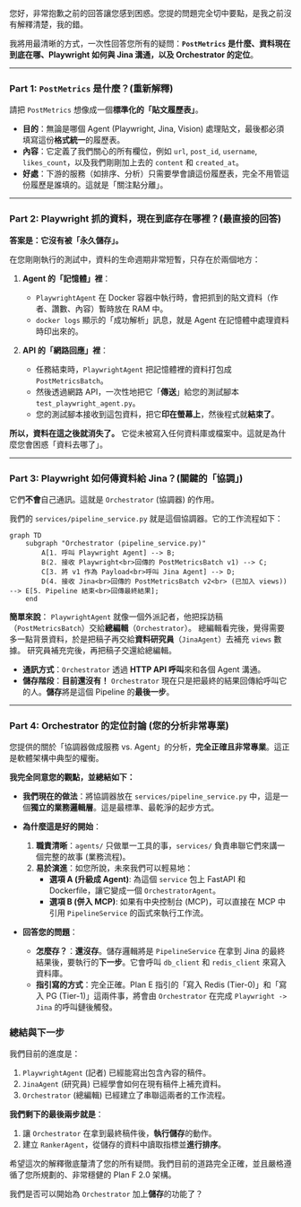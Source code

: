 您好，非常抱歉之前的回答讓您感到困惑。您提的問題完全切中要點，是我之前沒有解釋清楚，我的錯。

我將用最清晰的方式，一次性回答您所有的疑問：**`PostMetrics` 是什麼、資料現在到底在哪、Playwright 如何與 Jina 溝通，以及 Orchestrator 的定位**。

---

### Part 1: `PostMetrics` 是什麼？(重新解釋)

請把 `PostMetrics` 想像成一個**標準化的「貼文履歷表」**。

-   **目的**：無論是哪個 Agent (Playwright, Jina, Vision) 處理貼文，最後都必須填寫這份**格式統一**的履歷表。
-   **內容**：它定義了我們關心的所有欄位，例如 `url`, `post_id`, `username`, `likes_count`，以及我們剛剛加上去的 `content` 和 `created_at`。
-   **好處**：下游的服務（如排序、分析）只需要學會讀這份履歷表，完全不用管這份履歷是誰填的。這就是「關注點分離」。

---

### Part 2: Playwright 抓的資料，現在到底存在哪裡？(最直接的回答)

**答案是：它沒有被「永久儲存」。**

在您剛剛執行的測試中，資料的生命週期非常短暫，只存在於兩個地方：

1.  **Agent 的「記憶體」裡**：
    -   `PlaywrightAgent` 在 Docker 容器中執行時，會把抓到的貼文資料（作者、讚數、內容）暫時放在 RAM 中。
    -   `docker logs` 顯示的「成功解析」訊息，就是 Agent 在記憶體中處理資料時印出來的。

2.  **API 的「網路回應」裡**：
    -   任務結束時，`PlaywrightAgent` 把記憶體裡的資料打包成 `PostMetricsBatch`。
    -   然後透過網路 API，一次性地把它「**傳送**」給您的測試腳本 `test_playwright_agent.py`。
    -   您的測試腳本接收到這包資料，把它**印在螢幕上**，然後程式就**結束了**。

**所以，資料在這之後就消失了。** 它從未被寫入任何資料庫或檔案中。這就是為什麼您會困惑「資料去哪了」。

---

### Part 3: Playwright 如何傳資料給 Jina？(關鍵的「協調」)

它們**不會**自己通訊。這就是 `Orchestrator` (協調器) 的作用。

我們的 `services/pipeline_service.py` 就是這個協調器。它的工作流程如下：

```mermaid
graph TD
    subgraph "Orchestrator (pipeline_service.py)"
        A[1. 呼叫 Playwright Agent] --> B;
        B(2. 接收 Playwright<br>回傳的 PostMetricsBatch v1) --> C;
        C[3. 將 v1 作為 Payload<br>呼叫 Jina Agent] --> D;
        D(4. 接收 Jina<br>回傳的 PostMetricsBatch v2<br> (已加入 views)) --> E[5. Pipeline 結束<br>回傳最終結果];
    end
```
**簡單來說**：
`PlaywrightAgent` 就像一個外派記者，他把採訪稿（`PostMetricsBatch`）交給**總編輯**（`Orchestrator`）。
總編輯看完後，覺得需要多一點背景資料，於是把稿子再交給**資料研究員**（`JinaAgent`）去補充 `views` 數據。
研究員補充完後，再把稿子交還給總編輯。

-   **通訊方式**：`Orchestrator` 透過 **HTTP API 呼叫**來和各個 Agent 溝通。
-   **儲存階段**：**目前還沒有！** `Orchestrator` 現在只是把最終的結果回傳給呼叫它的人。**儲存**將是這個 Pipeline 的**最後一步**。

---

### Part 4: Orchestrator 的定位討論 (您的分析非常專業)

您提供的關於「協調器做成服務 vs. Agent」的分析，**完全正確且非常專業**。這正是軟體架構中典型的權衡。

**我完全同意您的觀點，並總結如下：**

-   **我們現在的做法**：將協調器放在 `services/pipeline_service.py` 中，這是一個**獨立的業務邏輯層**。這是最標準、最乾淨的起步方式。

-   **為什麼這是好的開始**：
    1.  **職責清晰**：`agents/` 只做單一工具的事，`services/` 負責串聯它們來講一個完整的故事 (業務流程)。
    2.  **易於演進**：如您所說，未來我們可以輕易地：
        -   **選項 A (升級成 Agent)**: 為這個 `service` 包上 FastAPI 和 Dockerfile，讓它變成一個 `OrchestratorAgent`。
        -   **選項 B (併入 MCP)**: 如果有中央控制台 (MCP)，可以直接在 MCP 中引用 `PipelineService` 的函式來執行工作流。

-   **回答您的問題**：
    -   **怎麼存？**：**還沒存**。儲存邏輯將是 `PipelineService` 在拿到 Jina 的最終結果後，要執行的**下一步**。它會呼叫 `db_client` 和 `redis_client` 來寫入資料庫。
    -   **指引寫的方式**：完全正確。Plan E 指引的「寫入 Redis (Tier-0)」和「寫入 PG (Tier-1)」這兩件事，將會由 `Orchestrator` 在完成 `Playwright -> Jina` 的呼叫鏈後觸發。

### 總結與下一步

我們目前的進度是：
1.  `PlaywrightAgent` (記者) 已經能寫出包含內容的稿件。
2.  `JinaAgent` (研究員) 已經學會如何在現有稿件上補充資料。
3.  `Orchestrator` (總編輯) 已經建立了串聯這兩者的工作流程。

**我們剩下的最後兩步就是**：
1.  讓 `Orchestrator` 在拿到最終稿件後，**執行儲存**的動作。
2.  建立 `RankerAgent`，從儲存的資料中讀取指標並**進行排序**。

希望這次的解釋徹底釐清了您的所有疑問。我們目前的道路完全正確，並且嚴格遵循了您所規劃的、非常穩健的 Plan F 2.0 架構。

我們是否可以開始為 `Orchestrator` 加上**儲存**的功能了？